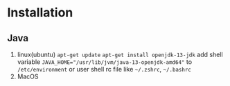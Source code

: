 # Installation
## Java
1. linux(ubuntu)
`apt-get update`
`apt-get install openjdk-13-jdk`
add shell variable `JAVA_HOME="/usr/lib/jvm/java-13-openjdk-amd64"` to `/etc/environment` or user shell rc file like `~/.zshrc`, `~/.bashrc`
2. MacOS
